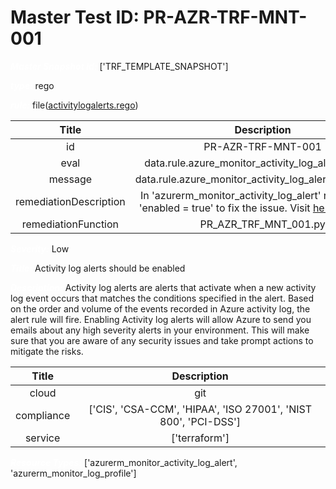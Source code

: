 



# Master Test ID: PR-AZR-TRF-MNT-001


***<font color="white">Master Snapshot Id:</font>*** ['TRF_TEMPLATE_SNAPSHOT']

***<font color="white">type:</font>*** rego

***<font color="white">rule:</font>*** file([activitylogalerts.rego])  
  
  
  
  

|Title|Description|
| :---: | :---: |
|id|PR-AZR-TRF-MNT-001|
|eval|data.rule.azure_monitor_activity_log_alert_enabled|
|message|data.rule.azure_monitor_activity_log_alert_enabled_err|
|remediationDescription|In 'azurerm_monitor_activity_log_alert' resource, set 'enabled = true' to fix the issue. Visit <a href='https://registry.terraform.io/providers/hashicorp/azurerm/latest/docs/resources/monitor_activity_log_alert#enabled' target='_blank'>here</a> for details.|
|remediationFunction|PR_AZR_TRF_MNT_001.py|


***<font color="white">Severity:</font>*** Low

***<font color="white">Title:</font>*** Activity log alerts should be enabled

***<font color="white">Description:</font>*** Activity log alerts are alerts that activate when a new activity log event occurs that matches the conditions specified in the alert. Based on the order and volume of the events recorded in Azure activity log, the alert rule will fire. Enabling Activity log alerts will allow Azure to send you emails about any high severity alerts in your environment. This will make sure that you are aware of any security issues and take prompt actions to mitigate the risks.  
  
  

|Title|Description|
| :---: | :---: |
|cloud|git|
|compliance|['CIS', 'CSA-CCM', 'HIPAA', 'ISO 27001', 'NIST 800', 'PCI-DSS']|
|service|['terraform']|


***<font color="white">Resource Types:</font>*** ['azurerm_monitor_activity_log_alert', 'azurerm_monitor_log_profile']


[activitylogalerts.rego]: https://github.com/prancer-io/prancer-compliance-test/tree/master/azure/terraform/activitylogalerts.rego
